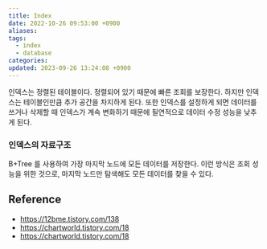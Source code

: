 ```yaml
---
title: Index
date: 2022-10-26 09:53:00 +0900
aliases: 
tags:
  - index
  - database
categories: 
updated: 2023-09-26 13:24:08 +0900
---
```


인덱스는 정렬된 테이블이다. 정렬되어 있기 때문에 빠른 조회를 보장한다. 하지만 인덱스는 테이블인만큼 추가 공간을 차지하게 된다. 또한 인덱스를 설정하게 되면 데이터를 쓰거나 삭제할 때 인덱스가 계속 변화하기 때문에 필연적으로 데이터 수정 성능을 낮추게 된다.

### 인덱스의 자료구조

B+Tree 를 사용하여 가장 마지막 노드에 모든 데이터를 저장한다. 이런 방식은 조회 성능을 위한 것으로, 마지막 노드만 탐색해도 모든 데이터를 찾을 수 있다.

## Reference

- https://12bme.tistory.com/138
- https://chartworld.tistory.com/18
- https://chartworld.tistory.com/18
